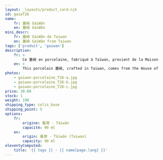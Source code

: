 ```yaml
---
layout: _layouts/product_card.njk
id: gaiwT26
name:
    fr: 蓋碗 GàiWǎn  
    en: 蓋碗 GàiWǎn  
mini_descr:
    fr: 蓋碗 GàiWǎn de Taïwan
    en: 蓋碗 GàiWǎn from Taiwan
tags: ['produit', 'gaiwan']
description: 
    fr: >
        Ce 蓋碗 en porcelaine, fabriqué à Taïwan, provient de la Maison des Trois Raretés de Taïwan (三希堂 - SānXī Táng). On l'appelle également 三才碗 - SānCái Wǎn, ce qui se traduit littéralement par "bol des trois éléments".<!--more--> Les trois éléments, 天 - Tiān (le ciel), 地 - Dì (la terre) et 人 - Rén (l'humain), représentent les trois forces fondamentales dans la pensée taoïste.
    en: >
        This porcelain 蓋碗, crafted in Taiwan, comes from the House of the Three Rarities from Taiwan (三希堂 - SānXī Táng). It is also known as SānCái Wǎn (三才碗), which literally translates to "bowl of the three elements".<!--more--> The three elements, Tiān (heaven), Dì (earth), and Rén (humanity), represent the three fundamental forces in Taoist philosophy.
photos:
    - gaiwan-porcelaine_T26-a.jpg
    - gaiwan-porcelaine_T26-b.jpg
    - gaiwan-porcelaine_T26-c.jpg
price: 30.00
stock: 1
weight: 190
shipping_type: colis_base
shipping_point: 5
options:
    fr:
        origine: 臺灣 - Táiwān
        capacité: 90 ml
    en:
        origin: 臺灣 - Táiwān (Taiwan)
        capacity: 90 ml
eleventyComputed:
    title: '{{ tags }} - {{ name[page.lang] }}'
---
```


